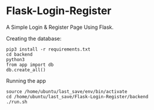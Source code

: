# Flask-Login-Register
A Simple Login &amp; Register Page Using Flask.

Creating the database:
```
pip3 install -r requirements.txt
cd backend
python3
from app import db
db.create_all()
```

Running the app
```
source /home/ubuntu/last_save/env/bin/activate
cd /home/ubuntu/last_save/Flask-Login-Register/backend
./run.sh
```
